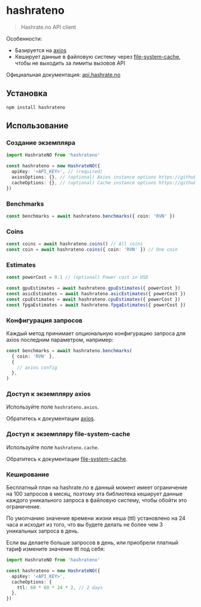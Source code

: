 # hashrateno

> Hashrate.no API client

Особенности:

- Базируется на [axios](https://github.com/axios/axios)
- Кеширует данные в файловую систему через
  [file-system-cache](https://github.com/philcockfield/file-system-cache), чтобы
  не выходить за лимиты вызовов API

Официальная документация: [api.hashrate.no](https://api.hashrate.no)

## Установка

```shell
npm install hashrateno
```

## Использование

### Создание экземпляра

```typescript
import HashrateNO from 'hashrateno'

const hashrateno = new HashrateNO({
  apiKey: '<API_KEY>', // (required)
  axiosOptions: {}, // (optional) Axios instance options https://github.com/axios/axios
  cacheOptions: {}, // (optional) Cache instance options https://github.com/philcockfield/file-system-cache
})
```

### Benchmarks

```typescript
const benchmarks = await hashrateno.benchmarks({ coin: 'RVN' })
```

### Coins

```typescript
const coins = await hashrateno.coins() // All coins
const coin = await hashrateno.coins({ coin: 'RVN' }) // One coin
```

### Estimates

```typescript
const powerCost = 0.1 // (optional) Power cost in USD

const gpuEstimates = await hashrateno.gpuEstimates({ powerCost })
const asicEstimates = await hashrateno.asicEstimates({ powerCost })
const cpuEstimates = await hashrateno.cpuEstimates({ powerCost })
const fpgaEstimates = await hashrateno.fpgaEstimates({ powerCost })
```

### Конфигурация запросов

Каждый метод принимает опциональную конфигурацию запроса для axios последним
параметром, например:

```typescript
const benchmarks = await hashrateno.benchmarks(
  { coin: 'RVN' },
  {
    // axios config
  },
)
```

### Доступ к экземпляру axios

Используйте поле `hashrateno.axios`.

Обратитесь к документации [axios](https://github.com/axios/axios).

### Доступ к экземпляру file-system-cache

Используйте поле `hashrateno.cache`.

Обратитесь к документации
[file-system-cache](https://github.com/philcockfield/file-system-cache).

### Кеширование

Бесплатный план на hashrate.no в данный момент имеет ограничение на 100 запросов
в месяц, поэтому эта библиотека кеширует данные каждого уникального запроса в
файловую систему, чтобы обойти это ограничение.

По умолчанию значение времени жизни кеша (ttl) установлено на 24 часа и исходит
из того, что вы будете делать не более чем 3 уникальных запроса в день.

Если вы делаете больше запросов в день, или приобрели платный тариф измените
значение ttl под себя:

```typescript
import HashrateNO from 'hashrateno'

const hashrateno = new HashrateNO({
  apiKey: '<API_KEY>',
  cacheOptions: {
    ttl: 60 * 60 * 24 * 2, // 2 days
  },
})
```
